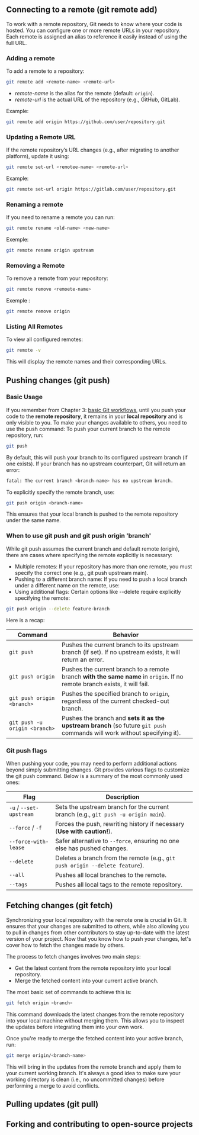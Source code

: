 ## Connecting to a remote (git remote add)

To work with a remote repository, Git needs to know where your code is hosted. You can configure one or more remote URLs in your repository. Each remote is assigned an alias to reference it easily instead of using the full URL.

### Adding a remote

To add a remote to a repository:

```sh
git remote add <remote-name> <remote-url>
```

- _remote-name_ is the alias for the remote (default: `origin`).
- _remote-url_ is the actual URL of the repository (e.g., GitHub, GitLab).

Example:

```sh
git remote add origin https://github.com/user/repository.git
```

### Updating a Remote URL

If the remote repository’s URL changes (e.g., after migrating to another platform), update it using:

```sh
git remote set-url <remotee-name> <remote-url>
```

Example:

```sh
git remote set-url origin https://gitlab.com/user/repository.git
```

### Renaming a remote

If you need to rename a remote you can run:

```sh
git remote rename <old-name> <new-name>
```

Exemple:

```sh
git remote rename origin upstream
```

### Removing a Remote

To remove a remote from your repository:

```sh
git remote remove <remoete-name>
```

Exemple :

```sh
git remote remove origin
```

### Listing All Remotes

To view all configured remotes:

```sh
git remote -v
```

This will display the remote names and their corresponding URLs.

## Pushing changes (git push)

### Basic Usage

If you remember from Chapter 3: [basic Git workflows](3.%20Basic%20Git%20Workflow.md), until you push your code to the **remote repository**, it remains in your **local repository** and is only visible to you. To make your changes available to others, you need to use the push command:
To push your current branch to the remote repository, run:

```sh
git push
```

By default, this will push your branch to its configured upstream branch (if one exists). If your branch has no upstream counterpart, Git will return an error:

```sh
fatal: The current branch <branch-name> has no upstream branch.
```

To explicitly specify the remote branch, use:

```sh
git push origin <branch-name>
```

This ensures that your local branch is pushed to the remote repository under the same name.

### When to use git push and git push origin 'branch'

While git push assumes the current branch and default remote (origin), there are cases where specifying the remote explicitly is necessary:

- Multiple remotes: If your repository has more than one remote, you must specify the correct one (e.g., git push upstream main).
- Pushing to a different branch name: If you need to push a local branch under a different name on the remote, use:
- Using additional flags: Certain options like --delete require explicitly specifying the remote:

```sh
git push origin --delete feature-branch
```

Here is a recap:

| Command                       | Behavior                                                                                                                   |
| ----------------------------- | -------------------------------------------------------------------------------------------------------------------------- |
| `git push`                    | Pushes the current branch to its upstream branch (if set). If no upstream exists, it will return an error.                 |
| `git push origin`             | Pushes the current branch to a remote branch **with the same name** in `origin`. If no remote branch exists, it will fail. |
| `git push origin <branch>`    | Pushes the specified branch to `origin`, regardless of the current checked-out branch.                                     |
| `git push -u origin <branch>` | Pushes the branch and **sets it as the upstream branch** (so future `git push` commands will work without specifying it).  |

### Git push flags

When pushing your code, you may need to perform additional actions beyond simply submitting changes. Git provides various flags to customize the git push command. Below is a summary of the most commonly used ones:

| Flag                    | Description                                                                        |
| ----------------------- | ---------------------------------------------------------------------------------- |
| `-u` / `--set-upstream` | Sets the upstream branch for the current branch (e.g., `git push -u origin main`). |
| `--force` / `-f`        | Forces the push, rewriting history if necessary (**Use with caution!**).           |
| `--force-with-lease`    | Safer alternative to `--force`, ensuring no one else has pushed changes.           |
| `--delete`              | Deletes a branch from the remote (e.g., `git push origin --delete feature`).       |
| `--all`                 | Pushes all local branches to the remote.                                           |
| `--tags`                | Pushes all local tags to the remote repository.                                    |

## Fetching changes (git fetch)

Synchronizing your local repository with the remote one is crucial in Git. It ensures that your changes are submitted to others, while also allowing you to pull in changes from other contributors to stay up-to-date with the latest version of your project. Now that you know how to push your changes, let's cover how to fetch the changes made by others.

The process to fetch changes involves two main steps:

- Get the latest content from the remote repository into your local repository.
- Merge the fetched content into your current active branch.

The most basic set of commands to achieve this is:

```sh
git fetch origin <branch>
```

This command downloads the latest changes from the remote repository into your local machine without merging them. This allows you to inspect the updates before integrating them into your own work.

Once you're ready to merge the fetched content into your active branch, run:

```sh
git merge origin/<branch-name>
```

This will bring in the updates from the remote branch and apply them to your current working branch. It's always a good idea to make sure your working directory is clean (i.e., no uncommitted changes) before performing a merge to avoid conflicts.

## Pulling updates (git pull)

## Forking and contributing to open-source projects
